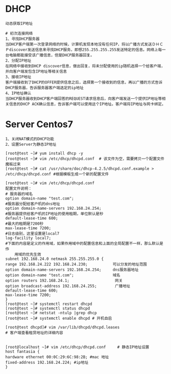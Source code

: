 # DHCP 
    动态获取IP地址

    # 初次连接网络
    1、寻找DHCP服务器
    当DHCP客户端第一次登录网络的时候，计算机发现本地没有任何IP，将以广播方式发送ＤＨＣＰdiscover发送信息来寻找DHCP服务，即想255.255.255.255发送特定的信息。网络上每一台电脑都能接受该广播信息，但是DHCP服务器回复。
    2、分配IP地址
    在网络中接收到DHCP discover信息，做出回复，将未分配使用的ip随机选择一个给客户端，并向客户端发包含IP地址等相关信息
    3、接收IP地址
    客户端接收到了DHCP的OFFER提供信息之后，选择第一个接收到的信息，再以广播的方式告诉DHCP服务器，告诉服务器客户端选定的ip地址
    4、IP地址确认
    当DHCP服务器收到DHCP客户端回答的REQUEST请求信息后，向客户端发送一个提供IP地址等相关信息的DHCP ACK确认信息，告诉客户端可以使用这个IP地址。客户端将IP地址与网卡绑定。

# Server Centos7
    1、关闭NAT模式的DHCP功能
    2、设置Server为静态IP地址

    [root@test ~]# yum install dhcp -y 
    [root@test ~]# vim /etc/dhcp/dhcpd.conf  # 该文件为空，需要拷贝一个配置文件魔板过来
    [root@test ~]# cat /usr/share/doc/dhcp-4.2.5/dhcpd.conf.example > /etc/dhcp/dhcpd.conf #根据模板生成一个新的配置文件
    
    [root@test ~]# vim /etc/dhcp/dhcpd.conf 
    配置文件说明：
    # 服务器的域名
    option domain-name "test.com";
    #服务器分配给客户机的dns地址
    option domain-name-servers 192.168.24.254;
    #服务器提供给客户机的IP地址的使用租期，单位默认是秒
    default-lease-time 600;
    #最大的租期是7200秒
    max-lease-time 7200;
    #日志级别，这里设置是local7
    log-facility local7;
    #下面的内容是定义的作用域，如果作用域中的配置信息和上面的全局配置不一样，那么默认是作
        用域的优先生效
    subnet 192.168.24.0 netmask 255.255.255.0 {       
    range 192.168.24.222 192.168.24.230;           可以分发的地址范围
    option domain-name-servers 192.168.24.254;     dns服务器地址
    option domain-name "test.com";                 域名
    option routers 192.168.24.1;                    网关
    option broadcast-address 192.168.24.255;        广播地址
    default-lease-time 600;        
    max-lease-time 7200;
    }
    [root@test ~]# systemctl restart dhcpd
    [root@test ~]# systemctl status dhcpd
    [root@test ~]# netstat -ntulp |grep dhcp
    [root@test ~]# systemctl enable dhcpd # 开机自启

    [root@test dhcpd]# vim /var/lib/dhcpd/dhcpd.leases
    # 客户端查看租赁地址的详细内容


    [root@localhost ~]# vim /etc/dhcp/dhcpd.conf     # 静态IP地址设置 
    host fantasia { 
    hardware ethernet 00:0C:29:6C:98:2B; #mac 地址
    fixed-address 192.168.24.224; #ip地址
    }